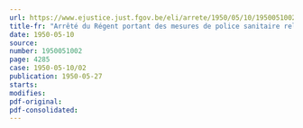 ```yaml
---
url: https://www.ejustice.just.fgov.be/eli/arrete/1950/05/10/1950051002/justel
title-fr: "Arrêté du Régent portant des mesures de police sanitaire relatives à la tularémie"
date: 1950-05-10
source:
number: 1950051002
page: 4285
case: 1950-05-10/02
publication: 1950-05-27
starts:
modifies:
pdf-original:
pdf-consolidated:
---
```


